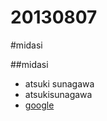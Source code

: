 20130807
========
#midasi

##midasi

- atsuki sunagawa
 - atsukisunagawa
 - [google](http://www.google.co.jp/)
